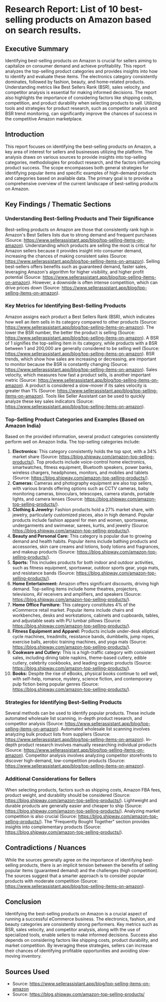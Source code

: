 # Research Report: List of 10 best-selling products on Amazon based on search results.

## Executive Summary

Identifying best-selling products on Amazon is crucial for sellers aiming to capitalize on consumer demand and achieve profitability. This report analyzes the top-selling product categories and provides insights into how to identify and evaluate these items. The electronics category consistently dominates, followed by fashion, beauty, and home-related products. Understanding metrics like Best Sellers Rank (BSR), sales velocity, and competitor analysis is essential for making informed decisions. The report also highlights the importance of considering factors like shipping costs, competition, and product durability when selecting products to sell. Utilizing tools and strategies for product research, such as competitor analysis and BSR trend monitoring, can significantly improve the chances of success in the competitive Amazon marketplace.

## Introduction

This report focuses on identifying the best-selling products on Amazon, a key area of interest for sellers and businesses utilizing the platform. The analysis draws on various sources to provide insights into top-selling categories, methodologies for product research, and the factors influencing product success. The scope encompasses both general strategies for identifying popular items and specific examples of high-demand products and categories based on available data. The primary goal is to provide a comprehensive overview of the current landscape of best-selling products on Amazon.

## Key Findings / Thematic Sections

### Understanding Best-Selling Products and Their Significance

Best-selling products on Amazon are those that consistently rank high in Amazon's Best Sellers lists due to strong demand and frequent purchases (Source: https://www.sellerassistant.app/blog/top-selling-items-on-amazon). Understanding which products are selling the most is critical for Amazon sellers because it provides insight into consumer demand, increasing the chances of making consistent sales (Source: https://www.sellerassistant.app/blog/top-selling-items-on-amazon). Selling best-sellers offers benefits such as guaranteed demand, faster sales, leveraging Amazon's algorithm for higher visibility, and higher profit potential (Source: https://www.sellerassistant.app/blog/top-selling-items-on-amazon). However, a downside is often intense competition, which can drive prices down (Source: https://www.sellerassistant.app/blog/top-selling-items-on-amazon).

### Key Metrics for Identifying Best-Selling Products

Amazon assigns each product a Best Sellers Rank (BSR), which indicates how well an item sells in its category compared to other products (Source: https://www.sellerassistant.app/blog/top-selling-items-on-amazon). The lower the BSR number, the better the product is selling (Source: https://www.sellerassistant.app/blog/top-selling-items-on-amazon). A BSR of 1 signifies the top-selling item in its category, while products with a BSR between 1 and 200,000 are generally considered to be selling well (Source: https://www.sellerassistant.app/blog/top-selling-items-on-amazon). BSR trends, which show how sales are increasing or decreasing, are important to monitor because the BSR is constantly changing (Source: https://www.sellerassistant.app/blog/top-selling-items-on-amazon). Sales velocity, which measures how fast a product sells, is another important metric (Source: https://www.sellerassistant.app/blog/top-selling-items-on-amazon). A product is considered a slow-mover if its sales velocity is greater than 1% (Source: https://www.sellerassistant.app/blog/top-selling-items-on-amazon). Tools like Seller Assistant can be used to quickly analyze these key sales indicators (Source: https://www.sellerassistant.app/blog/top-selling-items-on-amazon).

### Top-Selling Product Categories and Examples (Based on Amazon India)

Based on the provided information, several product categories consistently perform well on Amazon India. The top-selling categories include:

1.  **Electronics:** This category consistently holds the top spot, with a 34% market share (Source: https://blog.shipway.com/amazon-top-selling-products/). Top products include voice-control home electronics, smartwatches, fitness equipment, Bluetooth speakers, power banks, wireless chargers, headphones, monitors, and mobiles and tablets (Source: https://blog.shipway.com/amazon-top-selling-products/).
2.  **Cameras:** Cameras and photography equipment are also top sellers, with various brands offering options such as CCTV cameras, baby monitoring cameras, binoculars, telescopes, camera stands, portable lights, and camera lenses (Source: https://blog.shipway.com/amazon-top-selling-products/).
3.  **Clothing & Jewelry:** Fashion products hold a 27% market share, with jewelry, particularly customized pieces, also in high demand. Popular products include fashion apparel for men and women, sportswear, undergarments and swimwear, sarees, kurtis, and jewelry (Source: https://blog.shipway.com/amazon-top-selling-products/).
4.  **Beauty and Personal Care:** This category is popular due to growing demand and health habits. Popular items include bathing products and accessories, skin care creams and lotions, body lotions and fragrances, and makeup products (Source: https://blog.shipway.com/amazon-top-selling-products/).
5.  **Sports:** This includes products for both indoor and outdoor activities, such as fitness equipment, sportswear, outdoor sports gear, yoga mats, and resistance bands (Source: https://blog.shipway.com/amazon-top-selling-products/).
6.  **Home Entertainment:** Amazon offers significant discounts, driving high demand. Top-selling items include home theatres, projectors, televisions, AV receivers and amplifiers, and speakers (Source: https://blog.shipway.com/amazon-top-selling-products/).
7.  **Home Office Furniture:** This category constitutes 4% of the eCommerce retail market. Popular items include chairs and workbenches, desks and workstations, cabinets and cupboards, tables, and adjustable seats with PU lumbar pillows (Source: https://blog.shipway.com/amazon-top-selling-products/).
8.  **Fitness Equipment and Apparel:** Products include under-desk elliptical cycle machines, treadmills, resistance bands, dumbbells, jump ropes, exercise balls, aerobic training machines, and yoga mats (Source: https://blog.shipway.com/amazon-top-selling-products/).
9.  **Cookware and Cutlery:** This is a high-traffic category with consistent sales, including dining table napkins, theme-based cutlery, edible cutlery, celebrity cookbooks, and leading organic products (Source: https://blog.shipway.com/amazon-top-selling-products/).
10. **Books:** Despite the rise of eBooks, physical books continue to sell well, with self-help, romance, mystery, science fiction, and contemporary pulp fiction being popular genres (Source: https://blog.shipway.com/amazon-top-selling-products/).

### Strategies for Identifying Best-Selling Products

Several methods can be used to identify popular products. These include automated wholesale list scanning, in-depth product research, and competitor analysis (Source: https://www.sellerassistant.app/blog/top-selling-items-on-amazon). Automated wholesale list scanning involves analyzing bulk product lists from suppliers (Source: https://www.sellerassistant.app/blog/top-selling-items-on-amazon). In-depth product research involves manually researching individual products (Source: https://www.sellerassistant.app/blog/top-selling-items-on-amazon). Competitor analysis involves analyzing competitor storefronts to discover high-demand, low-competition products (Source: https://www.sellerassistant.app/blog/top-selling-items-on-amazon).

### Additional Considerations for Sellers

When selecting products, factors such as shipping costs, Amazon FBA fees, product weight, and durability should be considered (Source: https://blog.shipway.com/amazon-top-selling-products/). Lightweight and durable products are generally easier and cheaper to ship (Source: https://blog.shipway.com/amazon-top-selling-products/). Analyzing market competition is also crucial (Source: https://blog.shipway.com/amazon-top-selling-products/). The "Frequently Bought Together" section provides insights into complementary products (Source: https://blog.shipway.com/amazon-top-selling-products/).

## Contradictions / Nuances

While the sources generally agree on the importance of identifying best-selling products, there is an implicit tension between the benefits of selling popular items (guaranteed demand) and the challenges (high competition). The sources suggest that a smarter approach is to consider popular products with moderate competition (Source: https://www.sellerassistant.app/blog/top-selling-items-on-amazon).

## Conclusion

Identifying the best-selling products on Amazon is a crucial aspect of running a successful eCommerce business. The electronics, fashion, and beauty categories are consistently strong performers. Key metrics such as BSR, sales velocity, and competitor analysis, along with the use of specialized tools, enable sellers to make informed decisions. Success also depends on considering factors like shipping costs, product durability, and market competition. By leveraging these strategies, sellers can increase their chances of identifying profitable opportunities and avoiding slow-moving inventory.

## Sources Used

*   Source: https://www.sellerassistant.app/blog/top-selling-items-on-amazon
*   Source: https://blog.shipway.com/amazon-top-selling-products/